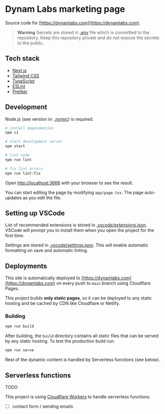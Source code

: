 # Dynam Labs marketing page

Source code for [https://dynamlabs.com](https://dynamlabs.com).

> **Warning**
> Secrets are stored in [.env](./.env) file which is committed to the repository. Keep this repository private and do not expose the secrets to the public.

## Tech stack

- [Next.js](https://nextjs.org)
- [Tailwind CSS](https://tailwindcss.com)
- [TypeScript](https://www.typescriptlang.org)
- [ESLint](https://eslint.org)
- [Prettier](https://prettier.io)

## Development

Node.js (see version in: [.nvmrc](./.nvmrc)) is required.

```bash
# install dependencies
npm ci

# start development server
npm start

# lint code
npm run lint

# fix lint errors
npm run lint:fix
```

Open [http://localhost:3666](http://localhost:3666) with your browser to see the result.

You can start editing the page by modifying `app/page.tsx`. The page auto-updates as you edit the file.

## Setting up VSCode

List of recommended extensions is stored in [.vscode/extensions.json](./.vscode/extensions.json). VSCode will prompt you to install them when you open the project for the first time.

Settings are stored in [.vscode/settings.json](./.vscode/settings.json). This will enable automatic formatting on save and automatic linting.

## Deployments

This site is automatically deployed to [https://dynamlabs.com](https://dynamlabs.com) on every push to `main` branch using Cloudflare Pages.

This project builds **only static pages**, so it can be deployed to any static hosting and be cached by CDN like Cloudflare or Netlify.

### Building

```bash
npm run build
```

After building, the `build` directory contains all static files that can be served by any static hosting. To test the production build run:

```bash
npm run serve
```

Rest of the dynamic content is handled by Serverless functions (see below).

## Serverless functions

TODO

This project is using [Cloudflare Workers](https://workers.cloudflare.com/) to handle serverless functions.

- [ ] contact form / sending emails
